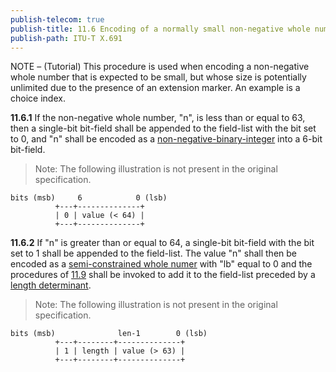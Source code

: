 ```yaml
---
publish-telecom: true
publish-title: 11.6 Encoding of a normally small non-negative whole number
publish-path: ITU-T X.691
---
```



NOTE – (Tutorial) This procedure is used when encoding a non-negative whole number that is expected to be small, but whose size is potentially unlimited due to the presence of an extension marker. An example is a choice index.

**11.6.1** If the non-negative whole number, "n", is less than or equal to 63, then a single-bit bit-field shall be appended to the field-list with the bit set to 0, and "n" shall be encoded as a [non-negative-binary-integer](./11.3%20Encoding%20as%20a%20non-negative-binary-integer.md) into a 6-bit bit-field.

> Note: The following illustration is not present in the original specification.

```
bits (msb)     6            0 (lsb)
          +---+--------------+
          | 0 | value (< 64) |
          +---+--------------+
```

**11.6.2** If "n" is greater than or equal to 64, a single-bit bit-field with the bit set to 1 shall be appended to the field-list. The value "n" shall then be encoded as a [semi-constrained whole numer](./11.7%20Encoding%20of%20a%20semi-constrained%20whole%20number.md) with "lb" equal to 0 and the procedures of [11.9](ITU-T%20X.691___11.9%20General%20rules%20for%20encoding%20a%20length%20determinant.md) shall be invoked to add it to the field-list preceded by a [length determinant](ITU-T%20X.691___11.9%20General%20rules%20for%20encoding%20a%20length%20determinant.md#61afc1).

> Note: The following illustration is not present in the original specification.

```
bits (msb)              len-1        0 (lsb)
          +---+--------+--------------+
          | 1 | length | value (> 63) |
          +---+--------+--------------+
```
